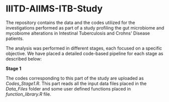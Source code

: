 # IIITD-AIIMS-ITB-Study
The repository contains the data and the codes utilized for the investigations performed as part of a study profiling the gut microbiome and mycobiome alterations in Intestinal Tuberculosis and Crohns' Disease patients.

The analysis was performed in different stages, each focused on a specific objective. We have placed a detailed code-based pipeline for each stage as described below:

**Stage 1**

The codes corresponding to this part of the study are uploaded as *Codes_Stage1.R*. This part reads all the input data files placed in the *Data_Files* folder and some user defined functions placed in *function_library.R* file. 
